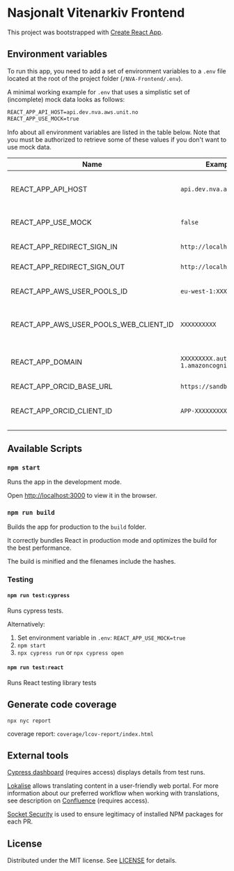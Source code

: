 # Nasjonalt Vitenarkiv Frontend

This project was bootstrapped with [Create React App](https://github.com/facebook/create-react-app).

## Environment variables

To run this app, you need to add a set of environment variables to a `.env` file located at the root of the project folder (`/NVA-Frontend/.env`).

A minimal working example for `.env` that uses a simplistic set of (incomplete) mock data looks as follows:

```markdown
REACT_APP_API_HOST=api.dev.nva.aws.unit.no
REACT_APP_USE_MOCK=true
```

Info about all environment variables are listed in the table below. Note that you must be authorized to retrieve some of these values if you don't want to use mock data.

| Name                                   | Example value                                | Description                                                                                                     |
| -------------------------------------- | -------------------------------------------- | --------------------------------------------------------------------------------------------------------------- |
| REACT_APP_API_HOST                     | `api.dev.nva.aws.unit.no`                    | Required. Base URL to the API. Value can be found by logging in to the Parameter Store in AWS. (/NVA/ApiDomain) |
| REACT_APP_USE_MOCK                     | `false`                                      | Whether to use local mock data or not. If `true`, no more variables are needed.                                 |
| REACT_APP_REDIRECT_SIGN_IN             | `http://localhost:3000`                      | Callback URI for successfull login.                                                                             |
| REACT_APP_REDIRECT_SIGN_OUT            | `http://localhost:3000/logout`               | Callback URI for successfull logout.                                                                            |
| REACT_APP_AWS_USER_POOLS_ID            | `eu-west-1:XXXXXXXXXX`                       | Value can be found by logging in to the Parameter Store in AWS. (CognitoUserPoolId)                             |
| REACT_APP_AWS_USER_POOLS_WEB_CLIENT_ID | `XXXXXXXXXX`                                 | Value can be found by logging in to the Parameter Store in AWS. (CognitoUserPoolAppClientId)                    |
| REACT_APP_DOMAIN                       | `XXXXXXXXX.auth.eu-west-1.amazoncognito.com` | Value can be found by logging in to the Parameter Store in AWS. (CognitoAuthenticationDomain)                   |
| REACT_APP_ORCID_BASE_URL               | `https://sandbox.orcid.org`                  | Base URL to ORCID integration.                                                                                  |
| REACT_APP_ORCID_CLIENT_ID              | `APP-XXXXXXXXX`                              | Value can be found by logging in to the Secrets Manager in AWS (OrcidClientID) or ORCID Admin dashboard.        |

## Available Scripts

### `npm start`

Runs the app in the development mode.

Open [http://localhost:3000](http://localhost:3000) to view it in the browser.

### `npm run build`

Builds the app for production to the `build` folder.

It correctly bundles React in production mode and optimizes the build for the best performance.

The build is minified and the filenames include the hashes.

### Testing

#### `npm run test:cypress`

Runs cypress tests.

Alternatively:

1. Set environment variable in `.env`: `REACT_APP_USE_MOCK=true`
2. `npm start`
3. `npx cypress run` or `npx cypress open`

#### `npm run test:react`

Runs React testing library tests

## Generate code coverage

`npx nyc report`

coverage report: `coverage/lcov-report/index.html`

## External tools

[Cypress dashboard](https://dashboard.cypress.io/projects/kigtb6) (requires access) displays details from test runs.

[Lokalise](https://lokalise.com/) allows translating content in a user-friendly web portal. For more information about our preferred workflow when working with translations, see description on [Confluence](https://unit.atlassian.net/wiki/spaces/NVAP/pages/2439774211/Frontend+translations) (requires access).

[Socket Security](https://socket.dev/) is used to ensure legitimacy of installed NPM packages for each PR.

## License

Distributed under the MIT license. See [LICENSE](https://github.com/BIBSYSDEV/NVA-Frontend/blob/main/LICENSE) for details.
